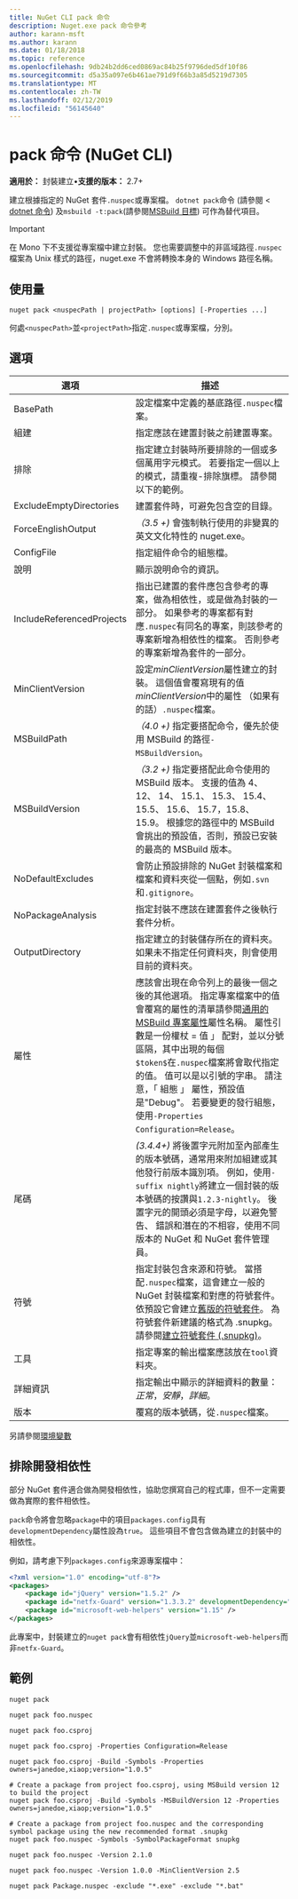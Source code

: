 ```yaml
---
title: NuGet CLI pack 命令
description: Nuget.exe pack 命令參考
author: karann-msft
ms.author: karann
ms.date: 01/18/2018
ms.topic: reference
ms.openlocfilehash: 9db24b2dd6ced0869ac84b25f9796ded5df10f86
ms.sourcegitcommit: d5a35a097e6b461ae791d9f66b3a85d5219d7305
ms.translationtype: MT
ms.contentlocale: zh-TW
ms.lasthandoff: 02/12/2019
ms.locfileid: "56145640"
---
```

# <a name="pack-command-nuget-cli"></a>pack 命令 (NuGet CLI)

**適用於：** 封裝建立&bullet;**支援的版本：** 2.7+

建立根據指定的 NuGet 套件`.nuspec`或專案檔。 `dotnet pack`命令 (請參閱 < [dotnet 命令](dotnet-Commands.md)) 及`msbuild -t:pack`(請參閱[MSBuild 目標](../reference/msbuild-targets.md)) 可作為替代項目。

> [!Important]
> 在 Mono 下不支援從專案檔中建立封裝。 您也需要調整中的非區域路徑`.nuspec`檔案為 Unix 樣式的路徑，nuget.exe 不會將轉換本身的 Windows 路徑名稱。

## <a name="usage"></a>使用量

```cli
nuget pack <nuspecPath | projectPath> [options] [-Properties ...]
```

何處`<nuspecPath>`並`<projectPath>`指定`.nuspec`或專案檔，分別。

## <a name="options"></a>選項

| 選項 | 描述 |
| --- | --- |
| BasePath | 設定檔案中定義的基底路徑`.nuspec`檔案。 |
| 組建 | 指定應該在建置封裝之前建置專案。 |
| 排除 | 指定建立封裝時所要排除的一個或多個萬用字元模式。 若要指定一個以上的模式，請重複-排除旗標。 請參閱以下的範例。 |
| ExcludeEmptyDirectories | 建置套件時，可避免包含空的目錄。 |
| ForceEnglishOutput | *（3.5 +)* 會強制執行使用的非變異的英文文化特性的 nuget.exe。 |
| ConfigFile | 指定組件命令的組態檔。 |
| 說明 | 顯示說明命令的資訊。 |
| IncludeReferencedProjects | 指出已建置的套件應包含參考的專案，做為相依性，或是做為封裝的一部分。 如果參考的專案都有對應`.nuspec`有同名的專案，則該參考的專案新增為相依性的檔案。 否則參考的專案新增為套件的一部分。 |
| MinClientVersion | 設定*minClientVersion*屬性建立的封裝。 這個值會覆寫現有的值*minClientVersion*中的屬性 （如果有的話）`.nuspec`檔案。 |
| MSBuildPath | *（4.0 +)* 指定要搭配命令，優先於使用 MSBuild 的路徑`-MSBuildVersion`。 |
| MSBuildVersion | *（3.2 +)* 指定要搭配此命令使用的 MSBuild 版本。 支援的值為 4、 12、 14、 15.1、 15.3、 15.4、 15.5、 15.6、 15.7，15.8、 15.9。 根據您的路徑中的 MSBuild 會挑出的預設值，否則，預設已安裝的最高的 MSBuild 版本。 |
| NoDefaultExcludes | 會防止預設排除的 NuGet 封裝檔案和檔案和資料夾從一個點，例如`.svn`和`.gitignore`。 |
| NoPackageAnalysis | 指定封裝不應該在建置套件之後執行套件分析。 |
| OutputDirectory | 指定建立的封裝儲存所在的資料夾。 如果未不指定任何資料夾，則會使用目前的資料夾。 |
| 屬性 | 應該會出現在命令列上的最後一個之後的其他選項。 指定專案檔案中的值會覆寫的屬性的清單請參閱[通用的 MSBuild 專案屬性](/visualstudio/msbuild/common-msbuild-project-properties)屬性名稱。 屬性引數是一份權杖 = 值 」 配對，並以分號區隔，其中出現的每個`$token$`在`.nuspec`檔案將會取代指定的值。 值可以是以引號的字串。 請注意，「 組態 」 屬性，預設值是"Debug"。 若要變更的發行組態，使用`-Properties Configuration=Release`。 |
| 尾碼 | *(3.4.4+)* 將後置字元附加至內部產生的版本號碼，通常用來附加組建或其他發行前版本識別項。 例如，使用`-suffix nightly`將建立一個封裝的版本號碼的按讚與`1.2.3-nightly`。 後置字元的開頭必須是字母，以避免警告、 錯誤和潛在的不相容，使用不同版本的 NuGet 和 NuGet 套件管理員。 |
| 符號 | 指定封裝包含來源和符號。 當搭配`.nuspec`檔案，這會建立一般的 NuGet 封裝檔案和對應的符號套件。 依預設它會建立[舊版的符號套件](../create-packages/Symbol-Packages.md)。 為符號套件新建議的格式為 .snupkg。 請參閱[建立符號套件 (.snupkg)](../create-packages/Symbol-Packages-snupkg.md)。 |
| 工具 | 指定專案的輸出檔案應該放在`tool`資料夾。 |
| 詳細資訊 | 指定輸出中顯示的詳細資料的數量：*正常*，*安靜*，*詳細*。 |
| 版本 | 覆寫的版本號碼，從`.nuspec`檔案。 |

另請參閱[環境變數](cli-ref-environment-variables.md)

## <a name="excluding-development-dependencies"></a>排除開發相依性

部分 NuGet 套件適合做為開發相依性，協助您撰寫自己的程式庫，但不一定需要做為實際的套件相依性。

`pack`命令將會忽略`package`中的項目`packages.config`具有`developmentDependency`屬性設為`true`。 這些項目不會包含做為建立的封裝中的相依性。

例如，請考慮下列`packages.config`來源專案檔中：

```xml
<?xml version="1.0" encoding="utf-8"?>
<packages>
    <package id="jQuery" version="1.5.2" />
    <package id="netfx-Guard" version="1.3.3.2" developmentDependency="true" />
    <package id="microsoft-web-helpers" version="1.15" />
</packages>
```

此專案中，封裝建立的`nuget pack`會有相依性`jQuery`並`microsoft-web-helpers`而非`netfx-Guard`。

## <a name="examples"></a>範例

```cli
nuget pack

nuget pack foo.nuspec

nuget pack foo.csproj

nuget pack foo.csproj -Properties Configuration=Release

nuget pack foo.csproj -Build -Symbols -Properties owners=janedoe,xiaop;version="1.0.5"

# Create a package from project foo.csproj, using MSBuild version 12 to build the project
nuget pack foo.csproj -Build -Symbols -MSBuildVersion 12 -Properties owners=janedoe,xiaop;version="1.0.5"

# Create a package from project foo.nuspec and the corresponding symbol package using the new recommended format .snupkg
nuget pack foo.nuspec -Symbols -SymbolPackageFormat snupkg

nuget pack foo.nuspec -Version 2.1.0

nuget pack foo.nuspec -Version 1.0.0 -MinClientVersion 2.5

nuget pack Package.nuspec -exclude "*.exe" -exclude "*.bat"
```
